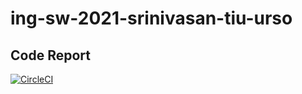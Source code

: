 # ing-sw-2021-srinivasan-tiu-urso

## Code Report

[![CircleCI](https://img.shields.io/circleci/build/gh/ravifrancesco/ing-sw-2021-srinivasan-tiu-urso?token=e30efbb709d41ac851479f2a553ca2077d99b251)](https://app.circleci.com/pipelines/github/ravifrancesco/ing-sw-2021-srinivasan-tiu-urso)
